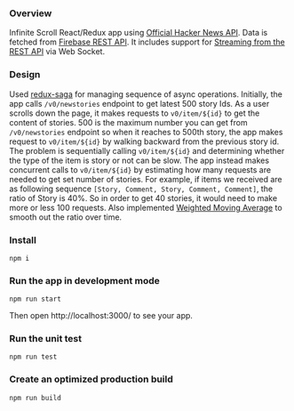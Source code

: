 ### Overview
Infinite Scroll React/Redux app using [Official Hacker News API](https://github.com/HackerNews/API). Data is fetched from [Firebase REST API](https://firebase.google.com/docs/database/rest/start). It includes support for [Streaming from the REST API](https://firebase.google.com/docs/database/rest/retrieve-data#section-rest-streaming) via Web Socket. 

### Design
Used [redux-saga](https://github.com/redux-saga/redux-saga) for managing sequence of async operations. Initially, the app calls `/v0/newstories` endpoint to get latest 500 story Ids. As a user scrolls down the page, it makes requests to `v0/item/${id}` to get the content of stories. 500 is the maximum number you can get from `/v0/newstories` endpoint so when it reaches to 500th story, the app makes request to `v0/item/${id}` by walking backward from the previous story id. The problem is sequentially calling `v0/item/${id}` and determining whether the type of the item is story or not can be slow. The app instead makes concurrent calls to `v0/item/${id}` by estimating how many requests are needed to get set number of stories. For example, if items we received are as following sequence `[Story, Comment, Story, Comment, Comment]`, the ratio of Story is 40%. So in order to get 40 stories, it would need to make more or less 100 requests. Also implemented [Weighted Moving Average](https://en.wikipedia.org/wiki/Moving_average) to smooth out the ratio over time.

### Install
```
npm i
```
### Run the app in development mode
```
npm run start
```
Then open http://localhost:3000/ to see your app.
### Run the unit test
```
npm run test
```
### Create an optimized production build
```
npm run build
```
